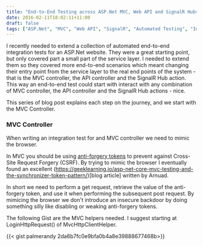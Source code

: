 ```yaml
---
title: "End-to-End Testing across ASP.Net MVC, Web API and SignalR Hubs"
date: 2016-02-11T18:02:11+11:00
draft: false
tags: ["ASP.Net", "MVC", "Web API", "SignalR", "Automated Testing", "Integration Testing"]
---
```


I recently needed to extend a collection of automated end-to-end integration tests for an ASP.Net website.  They were a great starting point, but only covered part a small part of the service layer.  I needed to extend them so they covered more end-to-end scenarios which meant changing their entry point from the service layer to the real end points of the system - that is the MVC controller, the API controller and the SignalR Hub action. This way an end-to-end test could start with interact with any combination of MVC controller, the API controller and the SignalR Hub actions - nice.

This series of blog post explains each step on the journey, and we start with the MVC Controller.

### MVC Controller

When writing an integration test for and MVC controller we need to mimic the browser.  

In MVC you should be using [anti-forgery tokens](https://docs.microsoft.com/en-us/aspnet/web-api/overview/security/preventing-cross-site-request-forgery-csrf-attacks) to prevent against Cross-Site Request Forgery (CSRF).  By trying to mimic the browser I eventually found an excellent (https://geeklearning.io/asp-net-core-mvc-testing-and-the-synchronizer-token-pattern/)[blog article] written by Arnuad.  

In short we need to perform a get request, retrieve the value of the anti-forgery token, and use it when performing the subsequent post request.  By mimicing the browser we don't introduce an insecure backdoor by doing something silly like disabling or weaking anti-forgery tokens.

The following Gist are the MVC helpers needed. I suggest starting at LoginHttpRequest() of MvcHttpClientHelper.

{{< gist palmerandy 2da6b7fc0e9bfa0b4a8e39888677468b>}}